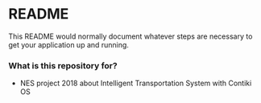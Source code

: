 # README #

This README would normally document whatever steps are necessary to get your application up and running.

### What is this repository for? ###

* NES project 2018 about Intelligent Transportation System with Contiki OS
